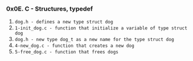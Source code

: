 ### 0x0E. C - Structures, typedef

1. `dog.h - defines a new type struct dog`
2. `1-init_dog.c - function that initialize a variable of type struct dog`  
3. `dog.h - new type dog_t as a new name for the type struct dog` 
4. `4-new_dog.c - function that creates a new dog`
5. `5-free_dog.c - function that frees dogs`
